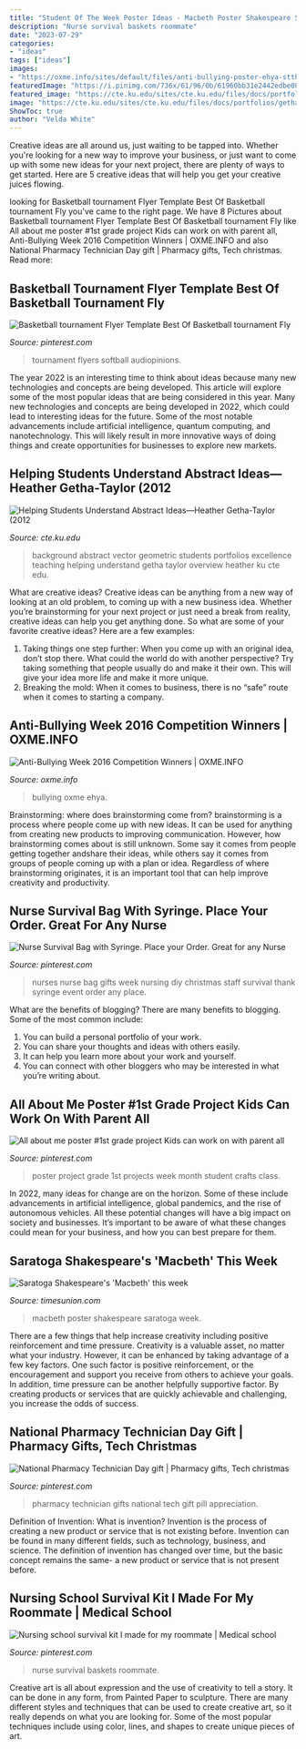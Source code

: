 ```yaml
---
title: "Student Of The Week Poster Ideas - Macbeth Poster Shakespeare Saratoga Week"
description: "Nurse survival baskets roommate"
date: "2023-07-29"
categories:
- "ideas"
tags: ["ideas"]
images:
- "https://oxme.info/sites/default/files/anti-bullying-poster-ehya-stthomasmore-web.jpg"
featuredImage: "https://i.pinimg.com/736x/61/96/0b/61960bb31e2442edbe000f1fe34828ee--all-about-me-poster-class-projects.jpg"
featured_image: "https://cte.ku.edu/sites/cte.ku.edu/files/docs/portfolios/gethataylor2/Abstract1.jpg"
image: "https://cte.ku.edu/sites/cte.ku.edu/files/docs/portfolios/gethataylor2/Abstract1.jpg"
ShowToc: true
author: "Velda White"
---
```



Creative ideas are all around us, just waiting to be tapped into. Whether you're looking for a new way to improve your business, or just want to come up with some new ideas for your next project, there are plenty of ways to get started. Here are 5 creative ideas that will help you get your creative juices flowing.

	

		
looking for Basketball tournament Flyer Template Best Of Basketball tournament Fly you've came to the right page. We have 8 Pictures about Basketball tournament Flyer Template Best Of Basketball tournament Fly like All about me poster #1st grade project Kids can work on with parent all, Anti-Bullying Week 2016 Competition Winners | OXME.INFO and also National Pharmacy Technician Day gift | Pharmacy gifts, Tech christmas. Read more:
		
    
## Basketball Tournament Flyer Template Best Of Basketball Tournament Fly

<img loading=lazy src="https://i.pinimg.com/736x/77/8b/49/778b49651c154c8176eac9ea0bdcd624.jpg" onerror="this.onerror=null;this.src='https://tse1.mm.bing.net/th?id=OIP.q7dlDfRYjVcd8grS_9XxvQHaK3&amp;pid=15.1';" alt="Basketball tournament Flyer Template Best Of Basketball tournament Fly">

_Source: pinterest.com_

>tournament flyers softball audiopinions. 

	

The year 2022 is an interesting time to think about ideas because many new technologies and concepts are being developed. This article will explore some of the most popular ideas that are being considered in this year.
Many new technologies and concepts are being developed in 2022, which could lead to interesting ideas for the future. Some of the most notable advancements include artificial intelligence, quantum computing, and nanotechnology. This will likely result in more innovative ways of doing things and create opportunities for businesses to explore new markets.

    
## Helping Students Understand Abstract Ideas—Heather Getha-Taylor (2012

<img loading=lazy src="https://cte.ku.edu/sites/cte.ku.edu/files/docs/portfolios/gethataylor2/Abstract1.jpg" onerror="this.onerror=null;this.src='https://tse3.mm.bing.net/th?id=OIP.yDVZggoNvS13K7LLuIJlNQHaHa&amp;pid=15.1';" alt="Helping Students Understand Abstract Ideas—Heather Getha-Taylor (2012">

_Source: cte.ku.edu_

>background abstract vector geometric students portfolios excellence teaching helping understand getha taylor overview heather ku cte edu. 

	

What are creative ideas?
Creative ideas can be anything from a new way of looking at an old problem, to coming up with a new business idea. Whether you’re brainstorming for your next project or just need a break from reality, creative ideas can help you get anything done. So what are some of your favorite creative ideas? Here are a few examples: 
1) Taking things one step further: When you come up with an original idea, don’t stop there. What could the world do with another perspective? Try taking something that people usually do and make it their own. This will give your idea more life and make it more unique. 
2) Breaking the mold: When it comes to business, there is no “safe” route when it comes to starting a company.

    
## Anti-Bullying Week 2016 Competition Winners | OXME.INFO

<img loading=lazy src="https://oxme.info/sites/default/files/anti-bullying-poster-ehya-stthomasmore-web.jpg" onerror="this.onerror=null;this.src='https://tse3.mm.bing.net/th?id=OIP.r4hsbLW-ugB1Ae8O-9rP9gHaKZ&amp;pid=15.1';" alt="Anti-Bullying Week 2016 Competition Winners | OXME.INFO">

_Source: oxme.info_

>bullying oxme ehya. 

	

Brainstorming: where does brainstorming come from?
brainstorming is a process where people come up with new ideas. It can be used for anything from creating new products to improving communication. However, how brainstorming comes about is still unknown. Some say it comes from people getting together andshare their ideas, while others say it comes from groups of people coming up with a plan or idea. Regardless of where brainstorming originates, it is an important tool that can help improve creativity and productivity.

    
## Nurse Survival Bag With Syringe. Place Your Order. Great For Any Nurse

<img loading=lazy src="https://i.pinimg.com/736x/bb/4f/62/bb4f628c017359701623f21a6bdf4d7c.jpg" onerror="this.onerror=null;this.src='https://tse3.mm.bing.net/th?id=OIP.JPKFIXeCTGScTrEpUjxFMQHaJ3&amp;pid=15.1';" alt="Nurse Survival Bag with Syringe. Place your Order. Great for any Nurse">

_Source: pinterest.com_

>nurses nurse bag gifts week nursing diy christmas staff survival thank syringe event order any place. 

	

What are the benefits of blogging?
There are many benefits to blogging. Some of the most common include: 
1. You can build a personal portfolio of your work. 
2. You can share your thoughts and ideas with others easily. 
3. It can help you learn more about your work and yourself. 
4. You can connect with other bloggers who may be interested in what you’re writing about. 

    
## All About Me Poster #1st Grade Project Kids Can Work On With Parent All

<img loading=lazy src="https://i.pinimg.com/736x/61/96/0b/61960bb31e2442edbe000f1fe34828ee--all-about-me-poster-class-projects.jpg" onerror="this.onerror=null;this.src='https://tse3.mm.bing.net/th?id=OIP.itQ8Xwpb4E0JQ_JkT0cFAAAAAA&amp;pid=15.1';" alt="All about me poster #1st grade project Kids can work on with parent all">

_Source: pinterest.com_

>poster project grade 1st projects week month student crafts class. 

	

In 2022, many ideas for change are on the horizon. Some of these include advancements in artificial intelligence, global pandemics, and the rise of autonomous vehicles. All these potential changes will have a big impact on society and businesses. It’s important to be aware of what these changes could mean for your business, and how you can best prepare for them.

    
## Saratoga Shakespeare&#039;s &#039;Macbeth&#039; This Week

<img loading=lazy src="https://s.hdnux.com/photos/31/07/05/6582622/3/1200x0.jpg" onerror="this.onerror=null;this.src='https://tse4.mm.bing.net/th?id=OIP.qUUPcDe6hl8kPfj4Snd28wHaLc&amp;pid=15.1';" alt="Saratoga Shakespeare&#039;s &#039;Macbeth&#039; this week">

_Source: timesunion.com_

>macbeth poster shakespeare saratoga week. 

	

There are a few things that help increase creativity including positive reinforcement and time pressure.
Creativity is a valuable asset, no matter what your industry. However, it can be enhanced by taking advantage of a few key factors. One such factor is positive reinforcement, or the encouragement and support you receive from others to achieve your goals. In addition, time pressure can be another helpfully supportive factor. By creating products or services that are quickly achievable and challenging, you increase the odds of success.

    
## National Pharmacy Technician Day Gift | Pharmacy Gifts, Tech Christmas

<img loading=lazy src="https://i.pinimg.com/736x/94/57/98/945798b5dd3ffecd900e56ddb9ca182c.jpg" onerror="this.onerror=null;this.src='https://tse3.mm.bing.net/th?id=OIP.w2Kvm9hO75q45RjakGdobwHaJ3&amp;pid=15.1';" alt="National Pharmacy Technician Day gift | Pharmacy gifts, Tech christmas">

_Source: pinterest.com_

>pharmacy technician gifts national tech gift pill appreciation. 

	

Definition of Invention: What is invention?
Invention is the process of creating a new product or service that is not existing before. Invention can be found in many different fields, such as technology, business, and science. The definition of invention has changed over time, but the basic concept remains the same- a new product or service that is not present before.

    
## Nursing School Survival Kit I Made For My Roommate | Medical School

<img loading=lazy src="https://i.pinimg.com/736x/30/5a/89/305a896a168c07f4b705e8eb3f6523c8.jpg" onerror="this.onerror=null;this.src='https://tse1.mm.bing.net/th?id=OIP.fGP4Adge2shZey-nm50dJwHaJ3&amp;pid=15.1';" alt="Nursing school survival kit I made for my roommate | Medical school">

_Source: pinterest.com_

>nurse survival baskets roommate. 

	

Creative art is all about expression and the use of creativity to tell a story. It can be done in any form, from Painted Paper to sculpture. There are many different styles and techniques that can be used to create creative art, so it really depends on what you are looking for. Some of the most popular techniques include using color, lines, and shapes to create unique pieces of art.

